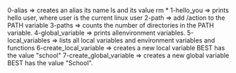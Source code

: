 0-alias => creates an alias its name ls and its value rm *
1-hello_you => prints hello user, where user is the current linux user
2-path => add /action to the PATH variable
3-paths => counts the number of directories in the PATH variable.
4-global_variable => prints allenvironment variables.
5-local_variables => lists all local variables and environment variables and functions
6-create_local_variable => creates a new local variable BEST has the value "school"
7-create_global_variable => creates a new global variable BEST has the value "School".
